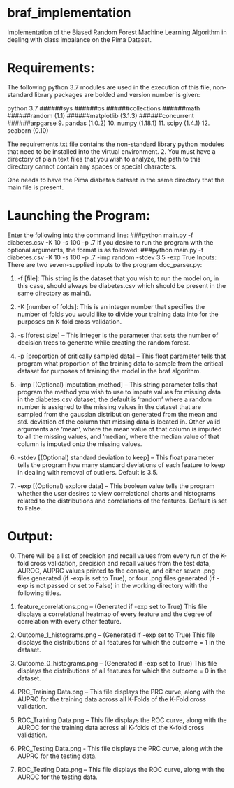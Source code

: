 # braf_implementation
Implementation of the Biased Random Forest Machine Learning Algorithm in dealing with class imbalance on the Pima Dataset.

# Requirements:
The following python 3.7 modules are used in the execution of this file, non-standard library packages are bolded and version number is given:

python 3.7
######sys
######os
######collections
######math
######random (1.1)
######matplotlib (3.1.3)
######concurrent 
######arpgarse
9. pandas (1.0.2)
10. numpy (1.18.1)
11. scipy (1.4.1)
12. seaborn (0.10)

The requirements.txt file contains the non-standard library python modules that need to be installed into the virtual environment. 2.	You must have a directory of plain text files that you wish to analyze, the path to this directory cannot contain any spaces or special characters.

One needs to have the Pima diabetes dataset in the same directory that the main file is present.


# Launching the Program:

Enter the following into the command line:
###python main.py -f diabetes.csv -K 10 -s 100 -p .7
If you desire to run the program with the optional arguments, the format is as followed:
###python main.py -f diabetes.csv -K 10 -s 100 -p .7 -imp random -stdev 3.5 -exp True
Inputs: 
	There are two seven-supplied inputs to the program doc_parser.py:
1.	-f [file]: This string is the dataset that you wish to run the model on, in this case, should always be diabetes.csv which should be present in the same directory as main().

2.	-K [number of folds]: This is an integer number that specifies the number of folds you would like to divide your training data into for the purposes on K-fold cross validation.
3.	-s [forest size] – This integer is the parameter that sets the number of decision trees to generate while creating the random forest.

4.	-p [proportion of critically sampled data] – This float parameter tells that program what proportion of the training data to sample from the critical dataset for purposes of training the model in the braf algorithm.

5.	-imp [(Optional) imputation_method] – This string parameter tells that program the method you wish to use to impute values for missing data in the diabetes.csv dataset, the default is ‘random’ where a random number is assigned to the missing values in the dataset that are sampled from the gaussian distribution generated from the mean and std. deviation of the column that missing data is located in. Other valid arguments are ‘mean’, where the mean value of that column is imputed to all the missing values, and ‘median’, where the median value of that column is imputed onto the missing values.

6.	-stdev [(Optional) standard deviation to keep] – This float parameter tells the program how many standard deviations of each feature to keep in dealing with removal of outliers. Default is 3.5. 

7.	-exp [(Optional) explore data] – This boolean value tells the program whether the user desires to view correlational charts and histograms related to the distributions and correlations of the features. Default is set to False.

# Output:
0.  There will be a list of precision and recall values from every run of the K-fold cross validation, precision and recall values from the test data, AUROC, AUPRC values printed to the console, and either seven .png files generated (if -exp is set to True), or four .png files generated (if -exp is not passed or set to False) in the working directory with the following titles.
1.	feature_correlations.png – (Generated if -exp set to True) This file displays a correlational heatmap of every feature and the degree of correlation with every other feature.

2.	Outcome_1_histograms.png – (Generated if -exp set to True) This file displays the distributions of all features for which the outcome = 1 in the dataset.

3.	Outcome_0_histograms.png – (Generated if -exp set to True) This file displays the distributions of all features for which the outcome = 0 in the dataset.

4.	PRC_Training Data.png – This file displays the PRC curve, along with the AUPRC for the training data across all K-Folds of the K-Fold cross validation.

5.	ROC_Training Data.png – This file displays the ROC curve, along with the AUROC for the training data across all K-folds of the K-fold cross validation.

6.	PRC_Testing Data.png - This file displays the PRC curve, along with the AUPRC for the testing data.

7.	ROC_Testing Data.png – This file displays the ROC curve, along with the AUROC for the testing data.

